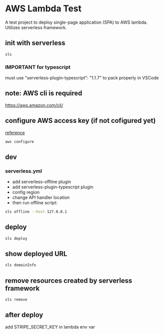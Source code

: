 # AWS Lambda Test

A test project to deploy single-page application (SPA) to AWS lambda. Utilizes serverless framework.

## init with serverless

```bash
sls
```

### IMPORTANT for typescript

must use "serverless-plugin-typescript": "1.1.7" to pack properly in VSCode

## note: AWS cli is required

https://aws.amazon.com/cli/

## configure AWS access key (if not cofigured yet)

[reference](https://docs.aws.amazon.com/cli/latest/reference/configure/)

```bash
aws configure
```

## dev

### serverless.yml

- add serverless-offline plugin
- add serverless-plugin-typescript plugin
- config region
- change API handler location
- then run offline script:

```bash
sls offline --host 127.0.0.1
```

## deploy

```bash
sls deploy
```

## show deployed URL

```bash
sls domainInfo
```

## remove resources created by serverless framework

```bash
sls remove
```

## after deploy

add STRIPE_SECRET_KEY in lambda env var
